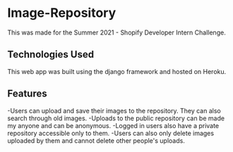 # Image-Repository
 This was made for the Summer 2021 - Shopify Developer Intern Challenge.
 
## Technologies Used
 This web app was built using the django framework and hosted on Heroku.
 
## Features
 -Users can upload and save their images to the repository. They can also search through old images.
 -Uploads to the public repository can be made my anyone and can be anonymous.
 -Logged in users also have a private repository accessible only to them.
 -Users can also only delete images uploaded by them and cannot delete other people's uploads.
